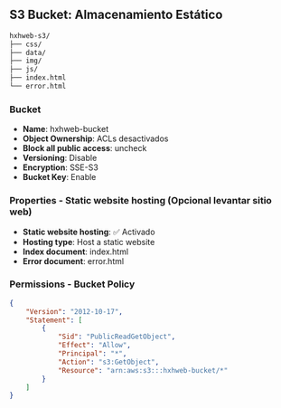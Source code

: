 ## **S3 Bucket**: Almacenamiento Estático
```bash
hxhweb-s3/
├── css/
├── data/
├── img/
├── js/
├── index.html
└── error.html
```

### Bucket
- **Name**: hxhweb-bucket
- **Object Ownership**: ACLs desactivados
- **Block all public access**: uncheck
- **Versioning**: Disable
- **Encryption**: SSE-S3
- **Bucket Key**: Enable

### Properties - Static website hosting (Opcional levantar sitio web)
- **Static website hosting**: ✅ Activado
- **Hosting type**: Host a static website
- **Index document**: index.html
- **Error document**: error.html

### Permissions - Bucket Policy
```json
{
    "Version": "2012-10-17",
    "Statement": [
        {
            "Sid": "PublicReadGetObject",
            "Effect": "Allow",
            "Principal": "*",
            "Action": "s3:GetObject",
            "Resource": "arn:aws:s3:::hxhweb-bucket/*"
        }
    ]
}
```